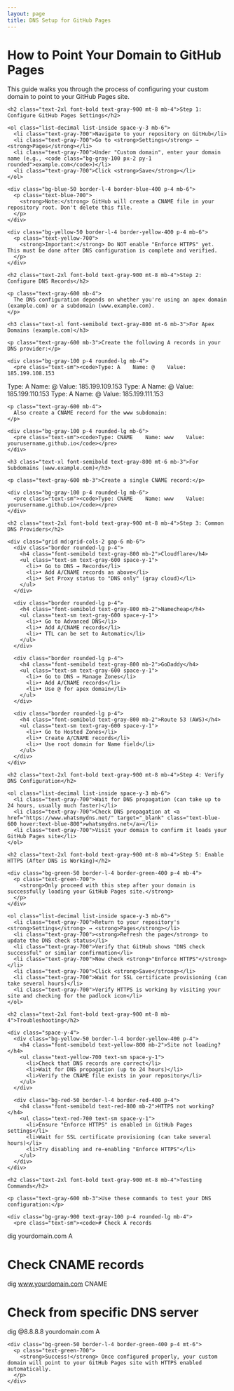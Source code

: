 ```yaml
---
layout: page
title: DNS Setup for GitHub Pages
---
```


<div class="bg-white rounded-lg shadow-lg p-8">
  <h1 class="text-3xl font-bold text-gray-900 mb-6">How to Point Your Domain to GitHub Pages</h1>
  
  <div class="prose max-w-none">
    <p class="text-gray-600 mb-6 leading-relaxed">
      This guide walks you through the process of configuring your custom domain to point to your GitHub Pages site.
    </p>

    <h2 class="text-2xl font-bold text-gray-900 mt-8 mb-4">Step 1: Configure GitHub Pages Settings</h2>
    
    <ol class="list-decimal list-inside space-y-3 mb-6">
      <li class="text-gray-700">Navigate to your repository on GitHub</li>
      <li class="text-gray-700">Go to <strong>Settings</strong> → <strong>Pages</strong></li>
      <li class="text-gray-700">Under "Custom domain", enter your domain name (e.g., <code class="bg-gray-100 px-2 py-1 rounded">example.com</code>)</li>
      <li class="text-gray-700">Click <strong>Save</strong></li>
    </ol>

    <div class="bg-blue-50 border-l-4 border-blue-400 p-4 mb-6">
      <p class="text-blue-700">
        <strong>Note:</strong> GitHub will create a CNAME file in your repository root. Don't delete this file.
      </p>
    </div>

    <div class="bg-yellow-50 border-l-4 border-yellow-400 p-4 mb-6">
      <p class="text-yellow-700">
        <strong>Important:</strong> Do NOT enable "Enforce HTTPS" yet. This must be done after DNS configuration is complete and verified.
      </p>
    </div>

    <h2 class="text-2xl font-bold text-gray-900 mt-8 mb-4">Step 2: Configure DNS Records</h2>

    <p class="text-gray-600 mb-4">
      The DNS configuration depends on whether you're using an apex domain (example.com) or a subdomain (www.example.com).
    </p>

    <h3 class="text-xl font-semibold text-gray-800 mt-6 mb-3">For Apex Domains (example.com)</h3>
    
    <p class="text-gray-600 mb-3">Create the following A records in your DNS provider:</p>
    
    <div class="bg-gray-100 p-4 rounded-lg mb-4">
      <pre class="text-sm"><code>Type: A    Name: @    Value: 185.199.108.153
Type: A    Name: @    Value: 185.199.109.153
Type: A    Name: @    Value: 185.199.110.153
Type: A    Name: @    Value: 185.199.111.153</code></pre>
    </div>

    <p class="text-gray-600 mb-4">
      Also create a CNAME record for the www subdomain:
    </p>

    <div class="bg-gray-100 p-4 rounded-lg mb-6">
      <pre class="text-sm"><code>Type: CNAME    Name: www    Value: yourusername.github.io</code></pre>
    </div>

    <h3 class="text-xl font-semibold text-gray-800 mt-6 mb-3">For Subdomains (www.example.com)</h3>
    
    <p class="text-gray-600 mb-3">Create a single CNAME record:</p>
    
    <div class="bg-gray-100 p-4 rounded-lg mb-6">
      <pre class="text-sm"><code>Type: CNAME    Name: www    Value: yourusername.github.io</code></pre>
    </div>

    <h2 class="text-2xl font-bold text-gray-900 mt-8 mb-4">Step 3: Common DNS Providers</h2>

    <div class="grid md:grid-cols-2 gap-6 mb-6">
      <div class="border rounded-lg p-4">
        <h4 class="font-semibold text-gray-800 mb-2">Cloudflare</h4>
        <ul class="text-sm text-gray-600 space-y-1">
          <li>• Go to DNS → Records</li>
          <li>• Add A/CNAME records as above</li>
          <li>• Set Proxy status to "DNS only" (gray cloud)</li>
        </ul>
      </div>

      <div class="border rounded-lg p-4">
        <h4 class="font-semibold text-gray-800 mb-2">Namecheap</h4>
        <ul class="text-sm text-gray-600 space-y-1">
          <li>• Go to Advanced DNS</li>
          <li>• Add A/CNAME records</li>
          <li>• TTL can be set to Automatic</li>
        </ul>
      </div>

      <div class="border rounded-lg p-4">
        <h4 class="font-semibold text-gray-800 mb-2">GoDaddy</h4>
        <ul class="text-sm text-gray-600 space-y-1">
          <li>• Go to DNS → Manage Zones</li>
          <li>• Add A/CNAME records</li>
          <li>• Use @ for apex domain</li>
        </ul>
      </div>

      <div class="border rounded-lg p-4">
        <h4 class="font-semibold text-gray-800 mb-2">Route 53 (AWS)</h4>
        <ul class="text-sm text-gray-600 space-y-1">
          <li>• Go to Hosted Zones</li>
          <li>• Create A/CNAME records</li>
          <li>• Use root domain for Name field</li>
        </ul>
      </div>
    </div>

    <h2 class="text-2xl font-bold text-gray-900 mt-8 mb-4">Step 4: Verify DNS Configuration</h2>

    <ol class="list-decimal list-inside space-y-3 mb-6">
      <li class="text-gray-700">Wait for DNS propagation (can take up to 24 hours, usually much faster)</li>
      <li class="text-gray-700">Check DNS propagation at <a href="https://www.whatsmydns.net/" target="_blank" class="text-blue-600 hover:text-blue-800">whatsmydns.net</a></li>
      <li class="text-gray-700">Visit your domain to confirm it loads your GitHub Pages site</li>
    </ol>

    <h2 class="text-2xl font-bold text-gray-900 mt-8 mb-4">Step 5: Enable HTTPS (After DNS is Working)</h2>

    <div class="bg-green-50 border-l-4 border-green-400 p-4 mb-4">
      <p class="text-green-700">
        <strong>Only proceed with this step after your domain is successfully loading your GitHub Pages site.</strong>
      </p>
    </div>

    <ol class="list-decimal list-inside space-y-3 mb-6">
      <li class="text-gray-700">Return to your repository's <strong>Settings</strong> → <strong>Pages</strong></li>
      <li class="text-gray-700"><strong>Refresh the page</strong> to update the DNS check status</li>
      <li class="text-gray-700">Verify that GitHub shows "DNS check successful" or similar confirmation</li>
      <li class="text-gray-700">Now check <strong>"Enforce HTTPS"</strong></li>
      <li class="text-gray-700">Click <strong>Save</strong></li>
      <li class="text-gray-700">Wait for SSL certificate provisioning (can take several hours)</li>
      <li class="text-gray-700">Verify HTTPS is working by visiting your site and checking for the padlock icon</li>
    </ol>

    <h2 class="text-2xl font-bold text-gray-900 mt-8 mb-4">Troubleshooting</h2>

    <div class="space-y-4">
      <div class="bg-yellow-50 border-l-4 border-yellow-400 p-4">
        <h4 class="font-semibold text-yellow-800 mb-2">Site not loading?</h4>
        <ul class="text-yellow-700 text-sm space-y-1">
          <li>Check that DNS records are correct</li>
          <li>Wait for DNS propagation (up to 24 hours)</li>
          <li>Verify the CNAME file exists in your repository</li>
        </ul>
      </div>

      <div class="bg-red-50 border-l-4 border-red-400 p-4">
        <h4 class="font-semibold text-red-800 mb-2">HTTPS not working?</h4>
        <ul class="text-red-700 text-sm space-y-1">
          <li>Ensure "Enforce HTTPS" is enabled in GitHub Pages settings</li>
          <li>Wait for SSL certificate provisioning (can take several hours)</li>
          <li>Try disabling and re-enabling "Enforce HTTPS"</li>
        </ul>
      </div>
    </div>

    <h2 class="text-2xl font-bold text-gray-900 mt-8 mb-4">Testing Commands</h2>

    <p class="text-gray-600 mb-3">Use these commands to test your DNS configuration:</p>

    <div class="bg-gray-900 text-gray-100 p-4 rounded-lg mb-4">
      <pre class="text-sm"><code># Check A records
dig yourdomain.com A

# Check CNAME records  
dig www.yourdomain.com CNAME

# Check from specific DNS server
dig @8.8.8.8 yourdomain.com A</code></pre>
    </div>

    <div class="bg-green-50 border-l-4 border-green-400 p-4 mt-6">
      <p class="text-green-700">
        <strong>Success!</strong> Once configured properly, your custom domain will point to your GitHub Pages site with HTTPS enabled automatically.
      </p>
    </div>
  </div>
</div>